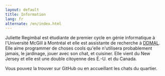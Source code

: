 ```yaml
---
layout: default
title: Information
lang: fr
alternate: /en/index.html
---
```


Juliette Regimbal est étudiante de premier cycle en génie informatique à l'Université McGill à Montréal et elle est assistante de recherche à [DDMAL](http://ddmal.music.mcgill.ca/). Elle aime programmer de choses cools qu'elle n'utilisera probablement jamais, le jardinage, jouer avec son chat, et cuisiner. Elle vient du New Jersey et elle est une double citoyenne des É.-U. et du Canada.

Vous pouvez la trouver sur GitHub ou en accueillant les chats du quartier.

